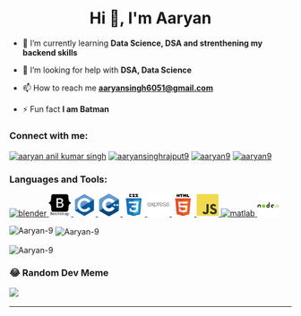 <h1 align="center">Hi 👋, I'm Aaryan</h1>




- 🌱 I’m currently learning **Data Science, DSA and strenthening my backend skills**

- 🤝 I’m looking for help with **DSA, Data Science**

- 📫 How to reach me **aaryansingh6051@gmail.com**

- ⚡ Fun fact **I am Batman**

<h3 align="left">Connect with me:</h3>
<p align="left">
<a href="https://www.linkedin.com/in/aaryan-anil-kumar-singh-568789250" target="blank"><img align="center" src="https://raw.githubusercontent.com/rahuldkjain/github-profile-readme-generator/master/src/images/icons/Social/linked-in-alt.svg" alt="aaryan anil kumar singh" height="30" width="40" /></a>
<a href="https://instagram.com/aaryansinghrajput9" target="blank"><img align="center" src="https://raw.githubusercontent.com/rahuldkjain/github-profile-readme-generator/master/src/images/icons/Social/instagram.svg" alt="aaryansinghrajput9" height="30" width="40" /></a>
<a href="https://www.codechef.com/users/aaryan9" target="blank"><img align="center" src="https://cdn.jsdelivr.net/npm/simple-icons@3.1.0/icons/codechef.svg" alt="aaryan9" height="30" width="40" /></a>
<a href="https://www.leetcode.com/aaryan9" target="blank"><img align="center" src="https://raw.githubusercontent.com/rahuldkjain/github-profile-readme-generator/master/src/images/icons/Social/leet-code.svg" alt="aaryan9" height="30" width="40" /></a>
</p>

<h3 align="left">Languages and Tools:</h3>
<p align="left"> <a href="https://www.blender.org/" target="_blank" rel="noreferrer"> <img src="https://download.blender.org/branding/community/blender_community_badge_white.svg" alt="blender" width="40" height="40"/> </a> <a href="https://getbootstrap.com" target="_blank" rel="noreferrer"> <img src="https://raw.githubusercontent.com/devicons/devicon/master/icons/bootstrap/bootstrap-plain-wordmark.svg" alt="bootstrap" width="40" height="40"/> </a> <a href="https://www.cprogramming.com/" target="_blank" rel="noreferrer"> <img src="https://raw.githubusercontent.com/devicons/devicon/master/icons/c/c-original.svg" alt="c" width="40" height="40"/> </a> <a href="https://www.w3schools.com/cpp/" target="_blank" rel="noreferrer"> <img src="https://raw.githubusercontent.com/devicons/devicon/master/icons/cplusplus/cplusplus-original.svg" alt="cplusplus" width="40" height="40"/> </a> <a href="https://www.w3schools.com/css/" target="_blank" rel="noreferrer"> <img src="https://raw.githubusercontent.com/devicons/devicon/master/icons/css3/css3-original-wordmark.svg" alt="css3" width="40" height="40"/> </a> <a href="https://expressjs.com" target="_blank" rel="noreferrer"> <img src="https://raw.githubusercontent.com/devicons/devicon/master/icons/express/express-original-wordmark.svg" alt="express" width="40" height="40"/> </a> <a href="https://www.w3.org/html/" target="_blank" rel="noreferrer"> <img src="https://raw.githubusercontent.com/devicons/devicon/master/icons/html5/html5-original-wordmark.svg" alt="html5" width="40" height="40"/> </a> <a href="https://developer.mozilla.org/en-US/docs/Web/JavaScript" target="_blank" rel="noreferrer"> <img src="https://raw.githubusercontent.com/devicons/devicon/master/icons/javascript/javascript-original.svg" alt="javascript" width="40" height="40"/> </a> <a href="https://www.mathworks.com/" target="_blank" rel="noreferrer"> <img src="https://upload.wikimedia.org/wikipedia/commons/2/21/Matlab_Logo.png" alt="matlab" width="40" height="40"/> </a> <a href="https://nodejs.org" target="_blank" rel="noreferrer"> <img src="https://raw.githubusercontent.com/devicons/devicon/master/icons/nodejs/nodejs-original-wordmark.svg" alt="nodejs" width="40" height="40"/> </a> </p>





<p><img align="left" src="https://github-readme-stats.vercel.app/api/top-langs?username=Aaryan-9&show_icons=true&locale=en&layout=compact" alt="Aaryan-9" /></p>

<p>&nbsp;<img align="center" src="https://github-readme-stats.vercel.app/api?username=Aaryan-9&show_icons=true&locale=en" alt="Aaryan-9" /></p>

<p><img align="center" src="https://github-readme-streak-stats.herokuapp.com/?user=Aaryan-9&" alt="Aaryan-9" /></p>

<h3>😂 Random Dev Meme</h3>
<img src="https://randommeme-five.vercel.app/" style="height: 400px;">
<hr>


